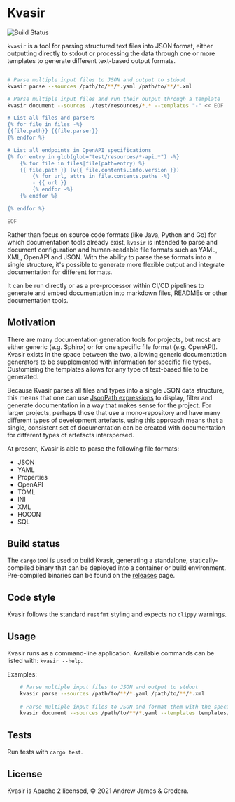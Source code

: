 
# Kvasir

![Build Status](https://github.com/crederauk/kvasir/actions/workflows/rust.yaml/badge.svg)

`kvasir` is a tool for parsing structured text files into JSON format, either
outputting directly to stdout or processing the data through one or more templates
to generate different text-based output formats.

```bash

# Parse multiple input files to JSON and output to stdout
kvasir parse --sources /path/to/**/*.yaml /path/to/**/*.xml

# Parse multiple input files and run their output through a template
kvasir document --sources ./test/resources/*.* --templates "-" << EOF

# List all files and parsers
{% for file in files -%}
{{file.path}} {{file.parser}}
{% endfor %}

# List all endpoints in OpenAPI specifications
{% for entry in glob(glob="test/resources/*-api.*") -%}
    {% for file in files|file(path=entry) %}
    {{ file.path }} (v{{ file.contents.info.version }})
        {% for url, attrs in file.contents.paths -%}
        - {{ url }}
        {% endfor -%}
    {% endfor %}

{% endfor %}

EOF
```

Rather than focus on source code formats (like Java, Python and Go) for which
documentation tools already exist, `kvasir` is intended to parse and document
configuration and human-readable file formats such as YAML, XML, OpenAPI and JSON.
With the ability to parse these formats into a single structure, it's possible to
generate more flexible output and integrate documentation for different formats.

It can be run directly or as a pre-processor within CI/CD pipelines to generate and
embed documentation into markdown files, READMEs or other documentation tools.

## Motivation
There are many documentation generation tools for projects, but most are either generic
(e.g. Sphinx) or for one specific file format (e.g. OpenAPI). Kvasir exists in the space
between the two, allowing generic documentation generators to be supplemented with information
for specific file types. Customising the templates allows for any type of text-based
file to be generated.

Because Kvasir parses all files and types into a single JSON data structure, this means
that one can use [JsonPath expressions](https://docs.rs/crate/jsonpath_lib/0.3.0) to display,
filter and generate documentation in a way that makes sense for the project. For larger
projects, perhaps those that use a mono-repository and have many different types of development
artefacts, using this approach means that a single, consistent set of documentation can
be created with documentation for different types of artefacts interspersed.

At present, Kvasir is able to parse the following file formats:
* JSON
* YAML
* Properties
* OpenAPI
* TOML
* INI
* XML
* HOCON
* SQL

## Build status
The `cargo` tool is used to build Kvasir, generating a standalone, statically-compiled binary
that can be deployed into a container or build environment. Pre-compiled binaries can be found
on the [releases](https://github.com/crederauk/kvasir/releases) page.

## Code style
Kvasir follows the standard `rustfmt` styling and expects no `clippy` warnings.

## Usage
Kvasir runs as a command-line application. Available commands can be listed with:
`kvasir --help`.


Examples:
```bash
    # Parse multiple input files to JSON and output to stdout
    kvasir parse --sources /path/to/**/*.yaml /path/to/**/*.xml
    
    # Parse multiple input files to JSON and format them with the specified templates
    kvasir document --sources /path/to/**/*.yaml --templates templates/base.tpl --root-template base.tpl
```

## Tests
Run tests with `cargo test`.

## License
Kvasir is Apache 2 licensed, © 2021 Andrew James & Credera.
